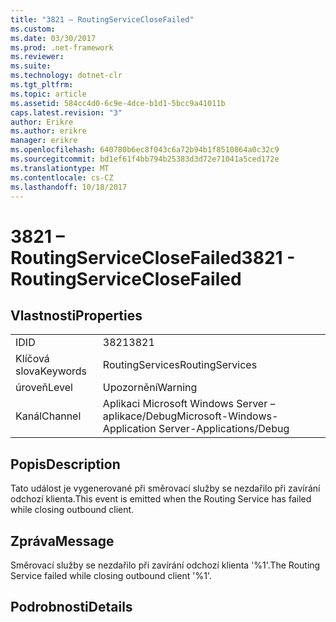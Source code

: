 ```yaml
---
title: "3821 – RoutingServiceCloseFailed"
ms.custom: 
ms.date: 03/30/2017
ms.prod: .net-framework
ms.reviewer: 
ms.suite: 
ms.technology: dotnet-clr
ms.tgt_pltfrm: 
ms.topic: article
ms.assetid: 584cc4d0-6c9e-4dce-b1d1-5bcc9a41011b
caps.latest.revision: "3"
author: Erikre
ms.author: erikre
manager: erikre
ms.openlocfilehash: 640780b6ec8f043c6a72b94b1f8510864a0c32c9
ms.sourcegitcommit: bd1ef61f4bb794b25383d3d72e71041a5ced172e
ms.translationtype: MT
ms.contentlocale: cs-CZ
ms.lasthandoff: 10/18/2017
---
```

# <a name="3821---routingserviceclosefailed"></a><span data-ttu-id="d0b87-102">3821 – RoutingServiceCloseFailed</span><span class="sxs-lookup"><span data-stu-id="d0b87-102">3821 - RoutingServiceCloseFailed</span></span>
## <a name="properties"></a><span data-ttu-id="d0b87-103">Vlastnosti</span><span class="sxs-lookup"><span data-stu-id="d0b87-103">Properties</span></span>  
  
|||  
|-|-|  
|<span data-ttu-id="d0b87-104">ID</span><span class="sxs-lookup"><span data-stu-id="d0b87-104">ID</span></span>|<span data-ttu-id="d0b87-105">3821</span><span class="sxs-lookup"><span data-stu-id="d0b87-105">3821</span></span>|  
|<span data-ttu-id="d0b87-106">Klíčová slova</span><span class="sxs-lookup"><span data-stu-id="d0b87-106">Keywords</span></span>|<span data-ttu-id="d0b87-107">RoutingServices</span><span class="sxs-lookup"><span data-stu-id="d0b87-107">RoutingServices</span></span>|  
|<span data-ttu-id="d0b87-108">úroveň</span><span class="sxs-lookup"><span data-stu-id="d0b87-108">Level</span></span>|<span data-ttu-id="d0b87-109">Upozornění</span><span class="sxs-lookup"><span data-stu-id="d0b87-109">Warning</span></span>|  
|<span data-ttu-id="d0b87-110">Kanál</span><span class="sxs-lookup"><span data-stu-id="d0b87-110">Channel</span></span>|<span data-ttu-id="d0b87-111">Aplikaci Microsoft Windows Server – aplikace/Debug</span><span class="sxs-lookup"><span data-stu-id="d0b87-111">Microsoft-Windows-Application Server-Applications/Debug</span></span>|  
  
## <a name="description"></a><span data-ttu-id="d0b87-112">Popis</span><span class="sxs-lookup"><span data-stu-id="d0b87-112">Description</span></span>  
 <span data-ttu-id="d0b87-113">Tato událost je vygenerované při směrovací služby se nezdařilo při zavírání odchozí klienta.</span><span class="sxs-lookup"><span data-stu-id="d0b87-113">This event is emitted when the Routing Service has failed while closing outbound client.</span></span>  
  
## <a name="message"></a><span data-ttu-id="d0b87-114">Zpráva</span><span class="sxs-lookup"><span data-stu-id="d0b87-114">Message</span></span>  
 <span data-ttu-id="d0b87-115">Směrovací služby se nezdařilo při zavírání odchozí klienta '%1'.</span><span class="sxs-lookup"><span data-stu-id="d0b87-115">The Routing Service failed while closing outbound client '%1'.</span></span>  
  
## <a name="details"></a><span data-ttu-id="d0b87-116">Podrobnosti</span><span class="sxs-lookup"><span data-stu-id="d0b87-116">Details</span></span>
